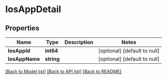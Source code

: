 # IosAppDetail

## Properties
Name | Type | Description | Notes
------------ | ------------- | ------------- | -------------
**IosAppId** | **int64** |  | [optional] [default to null]
**IosAppName** | **string** |  | [optional] [default to null]

[[Back to Model list]](../README.md#documentation-for-models) [[Back to API list]](../README.md#documentation-for-api-endpoints) [[Back to README]](../README.md)


